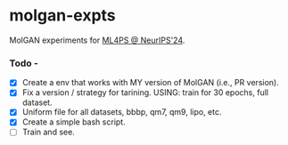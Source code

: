 # molgan-expts
MolGAN experiments for [ML4PS @ NeurIPS'24](https://ml4physicalsciences.github.io/2024/).

### Todo -
- [x] Create a env that works with MY version of MolGAN (i.e., PR version).
- [x] Fix a version / strategy for tarining. 
        USING: train for 30 epochs, full dataset.
- [x] Uniform file for all datasets, bbbp, qm7, qm9, lipo, etc.
- [x] Create a simple bash script.
- [ ] Train and see.